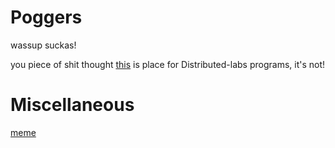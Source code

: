 # Poggers

wassup suckas!

you piece of shit thought [this](https://github.com/copylabo/ds) is place for Distributed-labs programs, it's not!

# Miscellaneous 
[meme](meme.png)

